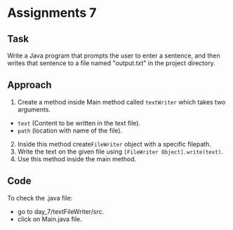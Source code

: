 # Assignments 7

## Task
Write a Java program that prompts the user to enter a sentence, and then writes that sentence to a file named "output.txt" in the project directory.

## Approach

1. Create a method inside Main method called `textWriter` which takes two arguments.
  * `text` (Content to be written in the text file).
  * `path` (location with name of the file).
2. Inside this method create`FileWriter` object with a specific filepath.
3. Write the text on the given file using `[FileWriter Object].write(text)`.
4. Use this method inside the main method.

## Code
To check the .java file:
* go to day_7/textFileWriter/src.
* click on Main.java file.
